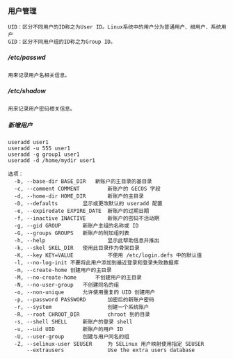 
### 用户管理
    UID：区分不同用户的ID称之为User ID。Linux系统中的用户分为普通用户、根用户、系统用户
    GID：区分不同用户组的ID称之为Group ID。
    
##### /etc/passwd
    用来记录用户名相关信息。
    

##### /etc/shadow
    用来记录用户密码相关信息。

##### 新增用户   
    useradd user1
    useradd -u 555 user1
    useradd -g group1 user1
    useradd -d /home/mydir user1
    
    选项：
      -b, --base-dir BASE_DIR	新账户的主目录的基目录
      -c, --comment COMMENT         新账户的 GECOS 字段
      -d, --home-dir HOME_DIR       新账户的主目录
      -D, --defaults		显示或更改默认的 useradd 配置
      -e, --expiredate EXPIRE_DATE  新账户的过期日期
      -f, --inactive INACTIVE       新账户的密码不活动期
      -g, --gid GROUP		新账户主组的名称或 ID
      -G, --groups GROUPS	新账户的附加组列表
      -h, --help                    显示此帮助信息并推出
      -k, --skel SKEL_DIR	使用此目录作为骨架目录
      -K, --key KEY=VALUE           不使用 /etc/login.defs 中的默认值
      -l, --no-log-init	不要将此用户添加到最近登录和登录失败数据库
      -m, --create-home	创建用户的主目录
      -M, --no-create-home		不创建用户的主目录
      -N, --no-user-group	不创建同名的组
      -o, --non-unique		允许使用重复的 UID 创建用户
      -p, --password PASSWORD		加密后的新账户密码
      -r, --system                  创建一个系统账户
      -R, --root CHROOT_DIR         chroot 到的目录
      -s, --shell SHELL		新账户的登录 shell
      -u, --uid UID			新账户的用户 ID
      -U, --user-group		创建与用户同名的组
      -Z, --selinux-user SEUSER		为 SELinux 用户映射使用指定 SEUSER
          --extrausers              Use the extra users database

